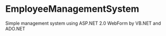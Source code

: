 EmployeeManagementSystem
========================

Simple management system using ASP.NET 2.0 WebForm by VB.NET and ADO.NET
